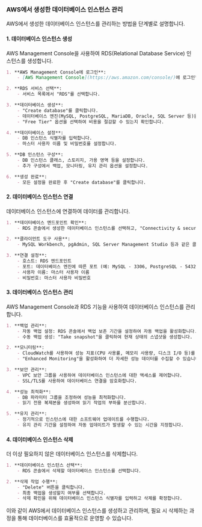 ### AWS에서 생성한 데이터베이스 인스턴스 관리

AWS에서 생성한 데이터베이스 인스턴스를 관리하는 방법을 단계별로 설명합니다.

#### 1. 데이터베이스 인스턴스 생성

AWS Management Console을 사용하여 RDS(Relational Database Service) 인스턴스를 생성합니다.

```markdown
1. **AWS Management Console에 로그인**:
    - [AWS Management Console](https://aws.amazon.com/console/)에 로그인합니다.

2. **RDS 서비스 선택**:
    - 서비스 목록에서 "RDS"를 선택합니다.

3. **데이터베이스 생성**:
    - "Create database"를 클릭합니다.
    - 데이터베이스 엔진(MySQL, PostgreSQL, MariaDB, Oracle, SQL Server 등)을 선택합니다.
    - "Free Tier" 옵션을 선택하여 비용을 절감할 수 있는지 확인합니다.

4. **데이터베이스 설정**:
    - DB 인스턴스 식별자를 입력합니다.
    - 마스터 사용자 이름 및 비밀번호를 설정합니다.

5. **DB 인스턴스 구성**:
    - DB 인스턴스 클래스, 스토리지, 가용 영역 등을 설정합니다.
    - 추가 구성에서 백업, 모니터링, 유지 관리 옵션을 설정합니다.

6. **생성 완료**:
    - 모든 설정을 완료한 후 "Create database"를 클릭합니다.
```

#### 2. 데이터베이스 인스턴스 연결

데이터베이스 인스턴스에 연결하여 데이터를 관리합니다.

```markdown
1. **데이터베이스 엔드포인트 확인**:
    - RDS 콘솔에서 생성한 데이터베이스 인스턴스를 선택하고, "Connectivity & security" 탭에서 엔드포인트를 확인합니다.

2. **클라이언트 도구 사용**:
    - MySQL Workbench, pgAdmin, SQL Server Management Studio 등과 같은 클라이언트 도구를 사용하여 데이터베이스에 연결합니다.

3. **연결 설정**:
    - 호스트: RDS 엔드포인트
    - 포트: 데이터베이스 엔진에 따른 포트 (예: MySQL - 3306, PostgreSQL - 5432)
    - 사용자 이름: 마스터 사용자 이름
    - 비밀번호: 마스터 사용자 비밀번호
```

#### 3. 데이터베이스 인스턴스 관리

AWS Management Console과 RDS 기능을 사용하여 데이터베이스 인스턴스를 관리합니다.

```markdown
1. **백업 관리**:
    - 자동 백업 설정: RDS 콘솔에서 백업 보존 기간을 설정하여 자동 백업을 활성화합니다.
    - 수동 백업 생성: "Take snapshot"을 클릭하여 현재 상태의 스냅샷을 생성합니다.

2. **모니터링**:
    - CloudWatch를 사용하여 성능 지표(CPU 사용률, 메모리 사용량, 디스크 I/O 등)를 모니터링합니다.
    - "Enhanced Monitoring"을 활성화하여 더 자세한 성능 데이터를 수집할 수 있습니다.

3. **보안 관리**:
    - VPC 보안 그룹을 사용하여 데이터베이스 인스턴스에 대한 액세스를 제어합니다.
    - SSL/TLS를 사용하여 데이터베이스 연결을 암호화합니다.

4. **성능 최적화**:
    - DB 파라미터 그룹을 조정하여 성능을 최적화합니다.
    - 읽기 전용 복제본을 생성하여 읽기 작업의 부하를 분산합니다.

5. **유지 관리**:
    - 정기적으로 인스턴스에 대한 소프트웨어 업데이트를 수행합니다.
    - 유지 관리 기간을 설정하여 자동 업데이트가 발생할 수 있는 시간을 지정합니다.
```

#### 4. 데이터베이스 인스턴스 삭제

더 이상 필요하지 않은 데이터베이스 인스턴스를 삭제합니다.

```markdown
1. **데이터베이스 인스턴스 선택**:
    - RDS 콘솔에서 삭제할 데이터베이스 인스턴스를 선택합니다.

2. **삭제 작업 수행**:
    - "Delete" 버튼을 클릭합니다.
    - 최종 백업을 생성할지 여부를 선택합니다.
    - 삭제 확인을 위해 데이터베이스 인스턴스 식별자를 입력하고 삭제를 확정합니다.
```

이와 같이 AWS에서 데이터베이스 인스턴스를 생성하고 관리하며, 필요 시 삭제하는 과정을 통해 데이터베이스를 효율적으로 운영할 수 있습니다.